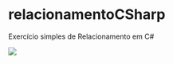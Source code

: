 # relacionamentoCSharp
Exercício simples de Relacionamento em C#

![](https://i.imgur.com/UjI5VDn.png)
